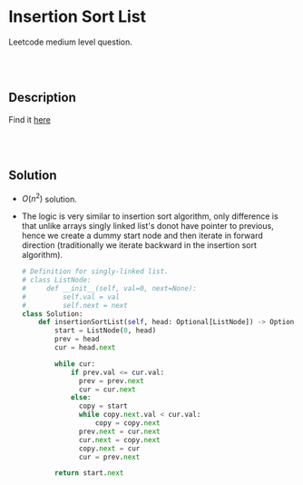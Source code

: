 # Insertion Sort List

Leetcode medium level question.

<br>
<br>

## Description

Find it [here](http://rb.gy/n391x5)

<br>
<br>

## Solution

- $O(n^2)$ solution.
- The logic is very similar to insertion sort algorithm, only difference is that unlike arrays singly linked list's donot have pointer to previous, hence we create a dummy start node and then iterate in forward direction (traditionally we iterate backward in the insertion sort algorithm).

  ```py
  # Definition for singly-linked list.
  # class ListNode:
  #     def __init__(self, val=0, next=None):
  #         self.val = val
  #         self.next = next
  class Solution:
      def insertionSortList(self, head: Optional[ListNode]) -> Optional[ListNode]:
          start = ListNode(0, head)
          prev = head
          cur = head.next

          while cur:
              if prev.val <= cur.val:
                prev = prev.next
                cur = cur.next
              else:
                copy = start
                while copy.next.val < cur.val:
                    copy = copy.next
                prev.next = cur.next
                cur.next = copy.next
                copy.next = cur
                cur = prev.next

          return start.next
  ```
